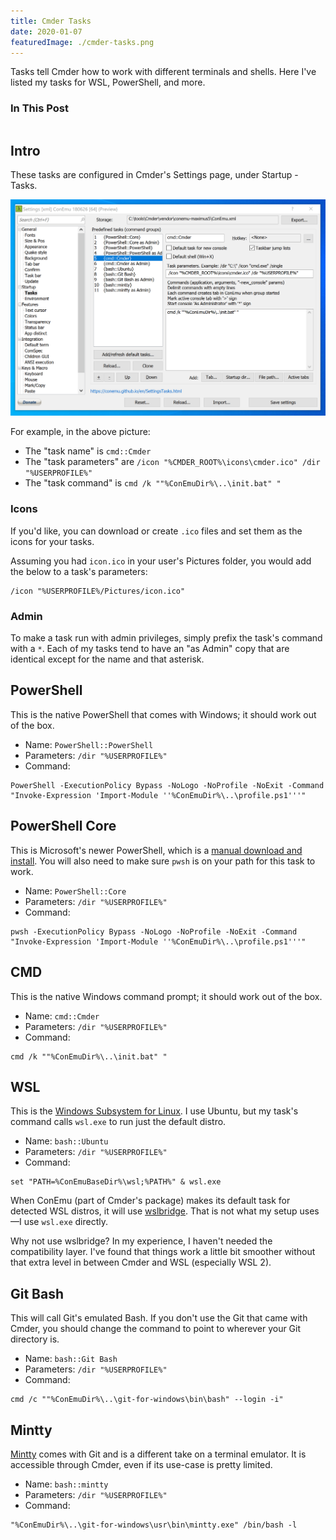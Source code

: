 ```yaml
---
title: Cmder Tasks
date: 2020-01-07
featuredImage: ./cmder-tasks.png
---
```


Tasks tell Cmder how to work with different terminals and shells. Here I've listed my tasks for WSL, PowerShell, and more.

<!-- endexcerpt -->

### In This Post

```toc

```

## Intro

These tasks are configured in Cmder's Settings page, under Startup - Tasks.

![Screenshot of a Cmder task settings page](cmder-tasks.png "The task settings page, showing my cmd::Cmder task")

For example, in the above picture:

-   The "task name" is `cmd::Cmder`
-   The "task parameters" are `/icon "%CMDER_ROOT%\icons\cmder.ico" /dir "%USERPROFILE%"`
-   The "task command" is `cmd /k ""%ConEmuDir%\..\init.bat" "`

### Icons

If you'd like, you can download or create `.ico` files and set them as the icons for your tasks.

Assuming you had `icon.ico` in your user's Pictures folder, you would add the below to a task's parameters:

```{numberLines: false}
/icon "%USERPROFILE%/Pictures/icon.ico"
```

### Admin

To make a task run with admin privileges, simply prefix the task's command with a `*`. Each of my tasks tend to have an "as Admin" copy that are identical except for the name and that asterisk.

## PowerShell

This is the native PowerShell that comes with Windows; it should work out of the box.

-   Name: `PowerShell::PowerShell`
-   Parameters: `/dir "%USERPROFILE%"`
-   Command:

```
PowerShell -ExecutionPolicy Bypass -NoLogo -NoProfile -NoExit -Command "Invoke-Expression 'Import-Module ''%ConEmuDir%\..\profile.ps1'''"
```

## PowerShell Core

This is Microsoft's newer PowerShell, which is a [manual download and install](https://docs.microsoft.com/en-us/powershell/scripting/install/installing-powershell-core-on-windows?view=powershell-6). You will also need to make sure `pwsh` is on your path for this task to work.

-   Name: `PowerShell::Core`
-   Parameters: `/dir "%USERPROFILE%"`
-   Command:

```
pwsh -ExecutionPolicy Bypass -NoLogo -NoProfile -NoExit -Command "Invoke-Expression 'Import-Module ''%ConEmuDir%\..\profile.ps1'''"
```

## CMD

This is the native Windows command prompt; it should work out of the box.

-   Name: `cmd::Cmder`
-   Parameters: `/dir "%USERPROFILE%"`
-   Command:

```
cmd /k ""%ConEmuDir%\..\init.bat" "
```

## WSL

This is the [Windows Subsystem for Linux](https://docs.microsoft.com/en-us/windows/wsl/install-win10). I use Ubuntu, but my task's command calls `wsl.exe` to run just the default distro.

-   Name: `bash::Ubuntu`
-   Parameters: `/dir "%USERPROFILE%"`
-   Command:

```
set "PATH=%ConEmuBaseDir%\wsl;%PATH%" & wsl.exe
```

<note>

When ConEmu (part of Cmder's package) makes its default task for detected WSL distros, it will use [wslbridge](https://github.com/rprichard/wslbridge). That is not what my setup uses—I use `wsl.exe` directly.

Why not use wslbridge? In my experience, I haven't needed the compatibility layer. I've found that things work a little bit smoother without that extra level in between Cmder and WSL (especially WSL 2).

</note>

## Git Bash

This will call Git's emulated Bash. If you don't use the Git that came with Cmder, you should change the command to point to wherever your Git directory is.

-   Name: `bash::Git Bash`
-   Parameters: `/dir "%USERPROFILE%"`
-   Command:

```
cmd /c ""%ConEmuDir%\..\git-for-windows\bin\bash" --login -i"
```

## Mintty

[Mintty](https://mintty.github.io/) comes with Git and is a different take on a terminal emulator. It is accessible through Cmder, even if its use-case is pretty limited.

-   Name: `bash::mintty`
-   Parameters: `/dir "%USERPROFILE%"`
-   Command:

```
"%ConEmuDir%\..\git-for-windows\usr\bin\mintty.exe" /bin/bash -l
```
